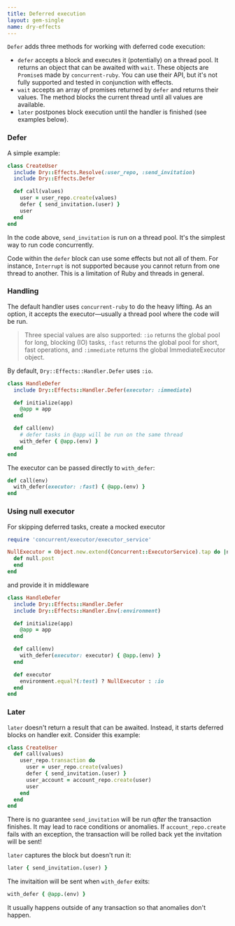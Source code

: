 ```yaml
---
title: Deferred execution
layout: gem-single
name: dry-effects
---
```


`Defer` adds three methods for working with deferred code execution:

- `defer` accepts a block and executes it (potentially) on a thread pool. It returns an object that can be awaited with `wait`. These objects are `Promise`s made by `concurrent-ruby`. You can use their API, but it's not fully supported and tested in conjunction with effects.
- `wait` accepts an array of promises returned by `defer` and returns their values. The method blocks the current thread until all values are available.
- `later` postpones block execution until the handler is finished (see examples below).

### Defer

A simple example:

```ruby
class CreateUser
  include Dry::Effects.Resolve(:user_repo, :send_invitation)
  include Dry::Effects.Defer

  def call(values)
    user = user_repo.create(values)
    defer { send_invitation.(user) }
    user
  end
end
```

In the code above, `send_invitation` is run on a thread pool. It's the simplest way to run code concurrently.

Code within the `defer` block can use some effects but not all of them. For instance, `Interrupt` is not supported because you cannot return from one thread to another. This is a limitation of Ruby and threads in general.

### Handling

The default handler uses `concurrent-ruby` to do the heavy lifting. As an option, it accepts the executor—usually a thread pool where the code will be run.

> Three special values are also supported: `:io` returns the global pool for long, blocking (IO) tasks, `:fast` returns the global pool for short, fast operations, and `:immediate` returns the global ImmediateExecutor object.

By default, `Dry::Effects::Handler.Defer` uses `:io`.

```ruby
class HandleDefer
  include Dry::Effects::Handler.Defer(executor: :immediate)

  def initialize(app)
    @app = app
  end

  def call(env)
    # defer tasks in @app will be run on the same thread
    with_defer { @app.(env) }
  end
end
```

The executor can be passed directly to `with_defer`:

```ruby
def call(env)
  with_defer(executor: :fast) { @app.(env) }
end
```

### Using null executor

For skipping deferred tasks, create a mocked executor

```ruby
require 'concurrent/executor/executor_service'

NullExecutor = Object.new.extend(Concurrent::ExecutorService).tap do |null|
  def null.post
  end
end
```

and provide it in middleware

```ruby
class HandleDefer
  include Dry::Effects::Handler.Defer
  include Dry::Effects::Handler.Env(:environment)

  def initialize(app)
    @app = app
  end

  def call(env)
    with_defer(executor: executor) { @app.(env) }
  end

  def executor
    environment.equal?(:test) ? NullExecutor : :io
  end
end
```

### Later

`later` doesn't return a result that can be awaited. Instead, it starts deferred blocks on handler exit. Consider this example:

```ruby
class CreateUser
  def call(values)
    user_repo.transaction do
      user = user_repo.create(values)
      defer { send_invitation.(user) }
      user_account = account_repo.create(user)
      user
    end
  end
end
```

There is no guarantee `send_invitation` will be run _after_ the transaction finishes. It may lead to race conditions or anomalies. If `account_repo.create` fails with an exception, the transaction will be rolled back yet the invitation will be sent!

`later` captures the block but doesn't run it:

```ruby
later { send_invitation.(user) }
```

The invitaition will be sent when `with_defer` exits:

```ruby
with_defer { @app.(env) }
```

It usually happens outside of any transaction so that anomalies don't happen.
